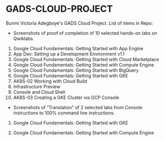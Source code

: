 # GADS-CLOUD-PROJECT
Bunmi Victoria Adegboye's GADS Cloud Project.
List of items in Repo:
* Screenshots of proof of completion of 10 selected hands-on labs on Qwiklabs.

1. Google Cloud Fundamentals: Getting Started with App Engine 
2. App Dev: Setting up a Development Environment v1.1
3. Google Cloud Fundamentals: Getting Started with Cloud Marketplace
4. Google Cloud Fundamentals: Getting Started with Compute Engine 
5. Google Cloud Fundamentals: Getting Started with BigQuery
6. Google Cloud Fundamentals: Getting Started with GKE
7. AK8S-02 Working with Cloud Build
8. Infrastructure Preview
9. Console and Cloud Shell
10. AK8S-03 Creating a GKE Cluster via GCP Console

* Screenshots of “Translation” of 2 selected labs from Console instructions to 100% command line instructions.
1. Google Cloud Fundamentals: Getting Started with GKE

2. Google Cloud Fundamentals: Getting Started with Compute Engine
